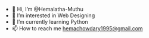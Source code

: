 - 👋 Hi, I’m @Hemalatha-Muthu
- 👀 I’m interested in Web Designing
- 🌱 I’m currently learning Python
- 📫 How to reach me hemachowdary1995@gmail.com

<!---
Hemalatha-Muthu/Hemalatha-Muthu is a ✨ special ✨ repository because its `README.md` (this file) appears on your GitHub profile.
You can click the Preview link to take a look at your changes.
--->
